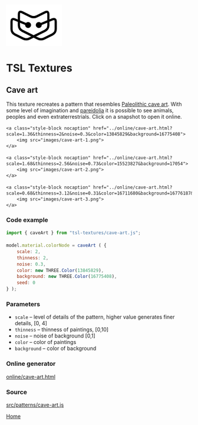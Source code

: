 <img class="logo" src="../assets/logo/logo.png">


# TSL Textures


## Cave art

This texture recreates a pattern that resembles
[Paleolithic cave art](https://en.wikipedia.org/wiki/Cave_painting).
With some level of imagination and [pareidolia](https://en.wikipedia.org/wiki/Pareidolia)
it is possible to see animals, peoples and even extraterrestrials. 
Click on a snapshot to open it online.

<p class="gallery">

	<a class="style-block nocaption" href="../online/cave-art.html?scale=1.36&thinness=2&noise=0.3&color=13845829&background=16775408">
		<img src="images/cave-art-1.png">
	</a>

	<a class="style-block nocaption" href="../online/cave-art.html?scale=1.68&thinness=2.56&noise=0.73&color=15523827&background=17054">
		<img src="images/cave-art-2.png">
	</a>

	<a class="style-block nocaption" href="../online/cave-art.html?scale=0.68&thinness=3.12&noise=0.31&color=16711680&background=16776187&seed=536">
		<img src="images/cave-art-3.png">
	</a>

</p>


### Code example

```js
import { caveArt } from "tsl-textures/cave-art.js";

model.material.colorNode = caveArt ( {
	scale: 2,
	thinness: 2,
	noise: 0.3,
	color: new THREE.Color(13845829),
	background: new THREE.Color(16775408),
	seed: 0
} );

```


### Parameters

* `scale` &ndash; level of details of the pattern, higher value generates finer details, [0, 4]
* `thinness` &ndash; thinness of paintings, [0,10]
* `noise` &ndash; noise of background [0,1]
* `color` &ndash; color of paintings
* `background` &ndash; color of background


### Online generator

[online/cave-art.html](../online/cave-art.html)


### Source

[src/patterns/cave-art.js](https://github.com/boytchev/tsl-textures/blob/main/src/cave-art.js)


		
<div class="footnote">
	<a href="../">Home</a>
</div>